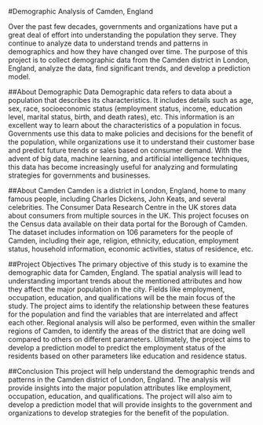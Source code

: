 #Demographic Analysis of Camden, England

Over the past few decades, governments and organizations have put a great deal of effort into understanding the population they serve. They continue to analyze data to understand trends and patterns in demographics and how they have changed over time. The purpose of this project is to collect demographic data from the Camden district in London, England, analyze the data, find significant trends, and develop a prediction model.

##About Demographic Data
Demographic data refers to data about a population that describes its characteristics. It includes details such as age, sex, race, socioeconomic status (employment status, income, education level, marital status, birth, and death rates), etc. This information is an excellent way to learn about the characteristics of a population in focus. Governments use this data to make policies and decisions for the benefit of the population, while organizations use it to understand their customer base and predict future trends or sales based on consumer demand. With the advent of big data, machine learning, and artificial intelligence techniques, this data has become increasingly useful for analyzing and formulating strategies for governments and businesses.

##About Camden
Camden is a district in London, England, home to many famous people, including Charles Dickens, John Keats, and several celebrities. The Consumer Data Research Centre in the UK stores data about consumers from multiple sources in the UK. This project focuses on the Census data available on their data portal for the Borough of Camden. The dataset includes information on 106 parameters for the people of Camden, including their age, religion, ethnicity, education, employment status, household information, economic activities, status of residence, etc.

##Project Objectives
The primary objective of this study is to examine the demographic data for Camden, England. The spatial analysis will lead to understanding important trends about the mentioned attributes and how they affect the major population in the city. Fields like employment, occupation, education, and qualifications will be the main focus of the study. The project aims to identify the relationship between these features for the population and find the variables that are interrelated and affect each other. Regional analysis will also be performed, even within the smaller regions of Camden, to identify the areas of the district that are doing well compared to others on different parameters. Ultimately, the project aims to develop a prediction model to predict the employment status of the residents based on other parameters like education and residence status.

##Conclusion
This project will help understand the demographic trends and patterns in the Camden district of London, England. The analysis will provide insights into the major population attributes like employment, occupation, education, and qualifications. The project will also aim to develop a prediction model that will provide insights to the government and organizations to develop strategies for the benefit of the population.





